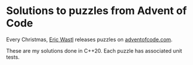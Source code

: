 Solutions to puzzles from Advent of Code
========================================

Every Christmas, [Eric Wastl](https://github.com/topaz) releases puzzles on [adventofcode.com](https://adventofcode.com/about).

These are my solutions done in C++20. Each puzzle has associated unit tests.

